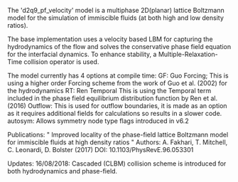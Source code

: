 The 'd2q9_pf_velocity' model is a multiphase 2D(planar) lattice Boltzmann model for the simulation of immiscible fluids (at both high and low density ratios).

The base implementation uses a velocity based LBM for capturing the hydrodynamics of the flow and solves the conservative phase field equation for the interfacial dynamics. To enhance stability, a Multiple-Relaxation-Time collision operator is used.

The model currently has 4 options at compile time: 
 GF: Guo Forcing;
       This is using a higher order Forcing scheme
       from the work of Guo et al. (2002) for the hydrodynamics
 RT: Ren Temporal
       This is using the Temporal term included in the 
       phase field equilibrium distribution function by
       Ren et al. (2016)
 Outflow: 
       This is used for outflow boundaries, it is made as an
       option as it requires additional fields for calculations
       so results in a slower code.
 autosym:
       Allows symmetry node type flags introduced in v6.2

Publications:
 "    Improved locality of the phase-field lattice Boltzmann
      model for immiscible fluids at high density ratios          "
 Authors: A. Fakhari, T. Mitchell, C. Leonardi, D. Bolster (2017) 
 DOI: 10.1103/PhysRevE.96.053301


Updates: 16/08/2018: Cascaded (CLBM) collision scheme is introduced for both hydrodynamics and phase-field.
